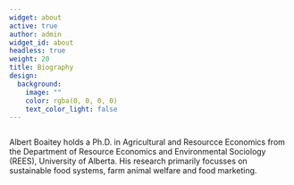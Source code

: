 ```yaml
---
widget: about
active: true
author: admin
widget_id: about
headless: true
weight: 20
title: Biography
design:
  background:
    image: ""
    color: rgba(0, 0, 0, 0)
    text_color_light: false
---
```

![]()

Albert Boaitey holds a Ph.D. in Agricultural and Resourcce Economics from the Department of Resource Economics and Environmental Sociology (REES), University of Alberta. His research primarily focusses on sustainable food systems, farm animal welfare and food marketing.